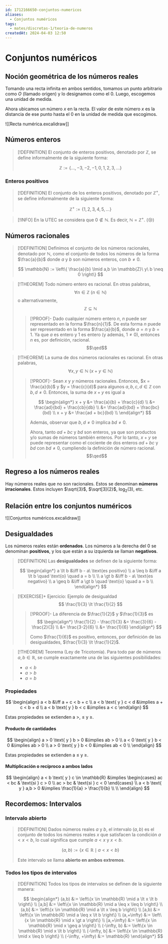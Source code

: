 ```yaml
---
id: 1712166650-conjuntos-numericos
aliases:
  - Conjuntos numéricos
tags:
  - mates/discretas-1/teoria-de-numeros
createdAt: 2024-04-03 12:50
---
```


# Conjuntos numéricos

## Noción geométrica de los números reales

Tomando una recta infinita en ambos sentidos, tomamos un punto arbitrario como $O$ (llamado origen) y lo designamos como el $0$. Luego, escogemos una unidad de medida.

Ahora ubicamos un número $x$ en la recta. El valor de este número $x$ es la distancia de ese punto hasta el $0$ en la unidad de medida que escogimos.

![[Recta numérica.excalidraw]]

## Números enteros

> [!DEFINITION]
> El conjunto de enteros positivos, denotado por $\mathbb{Z}$, se define informalmente de la siguiente forma:
> 
> $$
> \mathbb{Z} := \left\{ \dots, -3, -2, -1, 0, 1, 2, 3, \dots \right\}
> $$

### Enteros positivos

> [!DEFINITION]
> El conjunto de los enteros positivos, denotado por $\mathbb{Z}^+$, se define informalmente de la siguiente forma:
> 
> $$
> \mathbb{Z}^+ := \left\{1,2,3,4,5,\dots\right\}
> $$

> [!INFO] En la UTEC se considera que $0 \notin \mathbb{N}$. Es decir, $\mathbb{N} = \mathbb{Z}^+$. (😢)

## Números racionales

> [!DEFINITION]
> Definimos el conjunto de los números racionales, denotado por $\mathbb{N}$, como el conjunto de todos los números de la forma $\frac{a}{b}$ donde $a$ y $b$ son números enteros, con $b \neq 0$.
> 
> $$
> \mathbb{N} := \left\{ \frac{a}{b} \lmid a,b \in \mathbb{Z}\ y\ b \neq 0 \right\}
> $$

> [!THEOREM]
> Todo número entero es racional. En otras palabras,
> $$
> \forall n \in \mathbb{Z}\ (n \in \mathbb{N})
> $$
> o alternativamente,
> $$
> \mathbb{Z} \subseteq \mathbb{N}
> $$
> 
> > [!PROOF]-
> > Dado cualquier número entero $n$, $n$ puede ser representado en la forma $\frac{n}{1}$. De esta forma $n$ puede ser representado en la forma $\frac{a}{b}$, donde $a = n$ y $b = 1$. Ya que $a$ es entero y $1$ es entero (y además, $1 \neq 0$), entonces $n$ es, por definición, racional.
> > $$\qed$$

> [!THEOREM]
> La suma de dos números racionales es racional. En otras palabras,
> $$
> \forall x,y \in \mathbb{N}\ (x+y \in \mathbb{N})
> $$
> 
> > [!PROOF]-
> > Sean $x$ y $y$ números racionales. Entonces, $x = \frac{a}{b}$ y $y = \frac{c}{d}$ para algunos $a,b,c,d \in \mathbb{Z}$ con $b,d \neq 0$. Entonces, la suma de $x + y$ es igual a
> > 
> > $$
> > \begin{align*}
> > x + y &= \frac{a}{b} + \frac{c}{d} \\
> >       &= \frac{ad}{bd} + \frac{cb}{db} \\
> >       &= \frac{ad}{bd} + \frac{bc}{bd} \\
> > x + y &= \frac{ad + bc}{bd} \\
> > \end{align*}
> > $$
> > 
> > Además, observar que $b,d \neq 0$ implica $bd \neq 0$.
> > 
> > Ahora, tanto $ad + bc$ y $bd$ son enteros, ya que son productos y/o sumas de números también enteros. Por lo tanto, $x + y$ se puede representar como el cociente de dos enteros $ad+bc$ y $bd$ con $bd \neq 0$, cumpliendo la definición de número racional.
> > $$\qed$$

## Regreso a los números reales

Hay números reales que no son racionales. Estos se denominan **números irracionales**. Estos incluyen $\sqrt{3}$, $\sqrt[3]{2}$, $\log_2(3)$, etc.

## Relación entre los conjuntos numéricos

![[Conjuntos numéricos.excalidraw]]

## Desigualdades

Los números reales están **ordenados**. Los números a la derecha del $0$ se denominan **positivos**, y los que están a su izquierda se llaman **negativos**.

> [!DEFINITION]
> Las **desigualdades** se definen de la siguiente forma:
> 
> $$
> \begin{align*}
> a \lt b  &\iff b - a\ \text{es positivo} \\
> a \leq b &\iff a \lt b \quad \text{o} \quad a = b \\
> \\
> a \gt b  &\iff b - a\ \text{es negativo} \\
> a \geq b &\iff a \gt b \quad \text{o} \quad a = b \\
> \end{align*}
> $$

> [!EXERCISE]+ Ejercicio: Ejemplo de desigualdad
> $$
> \frac{1}{3} \lt \frac{1}{2}
> $$
> 
> > [!PROOF]-
> > La diferencia de $\frac{1}{2}$ y $\frac{1}{3}$ es
> > $$
> > \begin{align*}
> > \frac{1}{2} - \frac{1}{3} &= \frac{3}{6} - \frac{2}{3} \\
> >                           &= \frac{3-2}{6} \\
> >                           &= \frac{1}{6}
> > \end{align*}
> > $$
> > 
> > Como $\frac{1}{6}$ es positivo, entonces, por definición de las desigualdades, $\frac{1}{3} \lt \frac{1}{2}$.

> [!THEOREM] Teorema (Ley de Tricotomía).
> Para todo par de números $a,b \in \mathbb{R}$, se cumple exactamente una de las siguientes posibilidades:
> 
> - $a < b$
> -  $a > b$
> -  $a = b$

### Propiedades

$$
\begin{align}
          a < b &\iff a + c < b + c \\
a < b \text{ y } c < d &\implies a + c < b + d \\
a < b \text{ y } b < c &\implies a < c
\end{align}
$$

Estas propiedades se extienden a $>$, $\leq$ y $\geq$.

#### Producto de cantidades

$$
\begin{align}
a > 0 \text{ y } b > 0 &\implies ab > 0 \\
a < 0 \text{ y } b < 0 &\implies ab > 0 \\
a > 0 \text{ y } b < 0 &\implies ab < 0 \\
\end{align}
$$

Estas propiedades se extienden a $\leq$ y $\geq$.

#### Multiplicación o recíproco a ambos lados

$$
\begin{align}
a < b \text{ y } c \in \mathbb{R} &\implies \begin{cases}
ac < bc & \text{si } c > 0 \\
ac > bc & \text{si } c < 0
\end{cases} \\
a < b \text{ y } a,b > 0 &\implies \frac{1}{a} > \frac{1}{b} \\
 \\
\end{align}
$$

## Recordemos: Intervalos

### Intervalo abierto

> [!DEFINITION]
> Dados números reales $a$ y $b$, el intervalo $(a,b)$ es el conjunto de todos los números reales $x$ que satisfacen la condición $a < x < b$, lo cual significa que cumple $a < x$ y $x < b$.
> 
> $$
> (a,b) := \left\{ x \in \mathbb{R} \mid a < x < b \right\}
> $$
> 
> Este intervalo se llama **abierto en ambos extremos**.

### Todos los tipos de intervalos

> [!DEFINITION]
> Todos los tipos de intervalos se definen de la siguiente manera:
> 
> $$
> \begin{align*}
> (a,b)    &:= \left\{x \in \mathbb{R} \mid a \lt x \lt b \right\} \\
> [a,b]    &:= \left\{x \in \mathbb{R} \mid a \leq x \leq b \right\} \\
> (a,b]    &:= \left\{x \in \mathbb{R} \mid a \lt x \leq b \right\} \\
> [a,b)    &:= \left\{x \in \mathbb{R} \mid a \leq x \lt b \right\} \\
> (a,+\infty)   &:= \left\{x \in \mathbb{R} \mid x \gt a \right\} \\
> [a,+\infty)   &:= \left\{x \in \mathbb{R} \mid x \geq a \right\} \\
> (-\infty, b)  &:= \left\{x \in \mathbb{R} \mid x \lt b \right\} \\
> (-\infty, b]  &:= \left\{x \in \mathbb{R} \mid x \leq b \right\} \\
> (-\infty, +\infty) &:= \mathbb{R}
> \end{align*}
> $$

